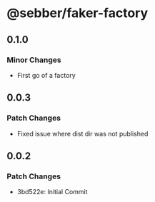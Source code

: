 # @sebber/faker-factory

## 0.1.0

### Minor Changes

- First go of a factory

## 0.0.3

### Patch Changes

- Fixed issue where dist dir was not published

## 0.0.2

### Patch Changes

- 3bd522e: Initial Commit
